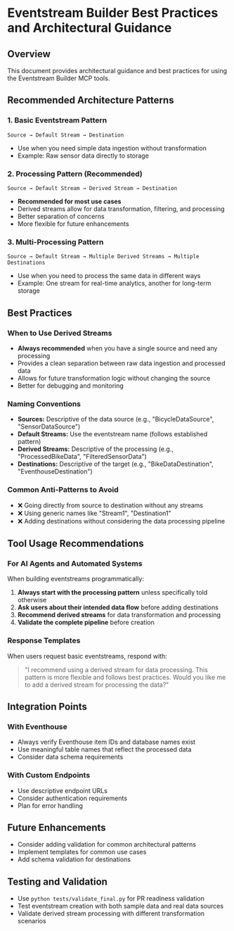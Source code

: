# Eventstream Builder Best Practices and Architectural Guidance

## Overview
This document provides architectural guidance and best practices for using the Eventstream Builder MCP tools.

## Recommended Architecture Patterns

### 1. Basic Eventstream Pattern
```
Source → Default Stream → Destination
```
- Use when you need simple data ingestion without transformation
- Example: Raw sensor data directly to storage

### 2. Processing Pattern (Recommended)
```
Source → Default Stream → Derived Stream → Destination
```
- **Recommended for most use cases**
- Derived streams allow for data transformation, filtering, and processing
- Better separation of concerns
- More flexible for future enhancements

### 3. Multi-Processing Pattern
```
Source → Default Stream → Multiple Derived Streams → Multiple Destinations
```
- Use when you need to process the same data in different ways
- Example: One stream for real-time analytics, another for long-term storage

## Best Practices

### When to Use Derived Streams
- **Always recommended** when you have a single source and need any processing
- Provides a clean separation between raw data ingestion and processed data
- Allows for future transformation logic without changing the source
- Better for debugging and monitoring

### Naming Conventions
- **Sources:** Descriptive of the data source (e.g., "BicycleDataSource", "SensorDataSource")
- **Default Streams:** Use the eventstream name (follows established pattern)
- **Derived Streams:** Descriptive of the processing (e.g., "ProcessedBikeData", "FilteredSensorData")
- **Destinations:** Descriptive of the target (e.g., "BikeDataDestination", "EventhouseDestination")

### Common Anti-Patterns to Avoid
- ❌ Going directly from source to destination without any streams
- ❌ Using generic names like "Stream1", "Destination1"
- ❌ Adding destinations without considering the data processing pipeline

## Tool Usage Recommendations

### For AI Agents and Automated Systems
When building eventstreams programmatically:

1. **Always start with the processing pattern** unless specifically told otherwise
2. **Ask users about their intended data flow** before adding destinations
3. **Recommend derived streams** for data transformation and processing
4. **Validate the complete pipeline** before creation

### Response Templates
When users request basic eventstreams, respond with:
> "I recommend using a derived stream for data processing. This pattern is more flexible and follows best practices. Would you like me to add a derived stream for processing the data?"

## Integration Points

### With Eventhouse
- Always verify Eventhouse item IDs and database names exist
- Use meaningful table names that reflect the processed data
- Consider data schema requirements

### With Custom Endpoints
- Use descriptive endpoint URLs
- Consider authentication requirements
- Plan for error handling

## Future Enhancements
- Consider adding validation for common architectural patterns
- Implement templates for common use cases
- Add schema validation for destinations

## Testing and Validation
- Use `python tests/validate_final.py` for PR readiness validation
- Test eventstream creation with both sample data and real data sources
- Validate derived stream processing with different transformation scenarios
